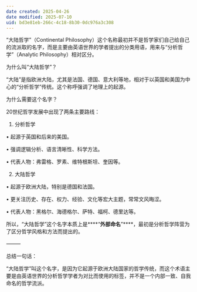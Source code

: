 ```yaml
---
date created: 2025-04-26
date modified: 2025-07-10
uid: bd3e81eb-266c-4c18-8b30-0dc976a3c308
---
```


“大陆哲学”（Continental Philosophy）这个名称最初并不是哲学家们自己给自己的流派取的名字，而是主要由英语世界的学者提出的分类用语，用来与“分析哲学”（Analytic Philosophy）相对区分。

  

为什么叫“大陆哲学”？

  

“大陆”是指欧洲大陆，尤其是法国、德国、意大利等地，相对于以英国和美国为中心的“分析哲学”传统。这个称呼强调了地理上的起源。

  

为什么需要这个名字？

  

20世纪哲学发展中出现了两条主要路线：

1. 分析哲学

• 起源于英国和后来的美国。

• 强调逻辑分析、语言清晰性、科学方法。

• 代表人物：弗雷格、罗素、维特根斯坦、奎因等。

2. 大陆哲学

• 起源于欧洲大陆，特别是德国和法国。

• 更关注历史、存在、权力、经验、文化等宏大主题，常常文风晦涩。

• 代表人物：黑格尔、海德格尔、萨特、福柯、德里达等。

  

所以，“大陆哲学”这个名字本质上是****“****外部命名****”****，最初是分析哲学阵营为了区分哲学风格和方法而提出的。

  

⸻

  

总结一句话：

  

“大陆哲学”叫这个名字，是因为它起源于欧洲大陆国家的哲学传统，而这个术语主要是由英语世界的分析哲学学者为对比而使用的标签，并不是一个内部一致、自我命名的哲学流派。
